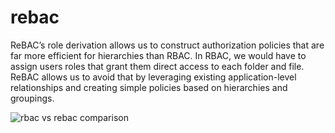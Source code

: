 # rebac

ReBAC’s role derivation allows us to construct authorization policies that are far more efficient for hierarchies than RBAC. In RBAC, we would have to assign users roles that grant them direct access to each folder and file. ReBAC allows us to avoid that by leveraging existing application-level relationships and creating simple policies based on hierarchies and groupings.

![rbac vs rebac comparison](https://github.com/olso/rebac/assets/7975158/5829f8ac-aa20-46ad-bb83-56b1aae2b0da)
